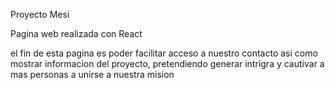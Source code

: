 Proyecto Mesi

Pagina web realizada con React

el fin de esta pagina es poder facilitar acceso a nuestro contacto asi como mostrar informacion del proyecto,
pretendiendo generar intrigra y cautivar a mas personas a unirse a nuestra mision
